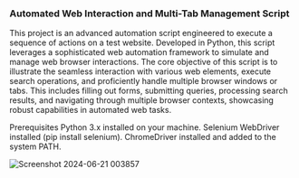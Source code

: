 
### Automated Web Interaction and Multi-Tab Management Script

This project is an advanced automation script engineered to execute a sequence of actions on a test website. Developed in Python, this script leverages a sophisticated web automation framework to simulate and manage web browser interactions. The core objective of this script is to illustrate the seamless interaction with various web elements, execute search operations, and proficiently handle multiple browser windows or tabs. This includes filling out forms, submitting queries, processing search results, and navigating through multiple browser contexts, showcasing robust capabilities in automated web tasks.

Prerequisites
Python 3.x installed on your machine.
Selenium WebDriver installed (pip install selenium).
ChromeDriver installed and added to the system PATH.

![Screenshot 2024-06-21 003857](https://github.com/utkarsh562/Automated-Web-Interaction-and-Multi-Tab-Management-/assets/115210677/a15f0e5f-f7b5-4579-aa24-d091f17bdace)


